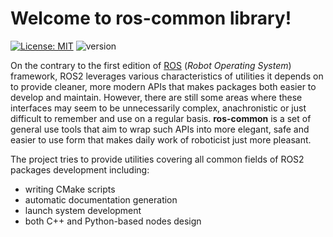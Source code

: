 # Welcome to ros-common library!

[![License: MIT](https://img.shields.io/badge/License-MIT-yellow.svg)](https://opensource.org/licenses/MIT)
![version](https://img.shields.io/badge/version-1.0.0-blue)

On the contrary to the first edition of [ROS](https://www.ros.org/) (*Robot Operating System*) framework, ROS2 
leverages various characteristics of utilities it depends on to provide cleaner, more modern APIs that makes 
packages both easier to develop and maintain. However, there are still some areas where these interfaces may
seem to be unnecessarily complex, anachronistic or just difficult to remember and use on a regular basis. 
**ros-common** is a set of general use tools that aim to wrap such APIs into more elegant, safe and easier to use
form that makes daily work of roboticist just more pleasant.

The project tries to provide utilities covering all common fields of ROS2 packages development including:

  - writing CMake scripts
  - automatic documentation generation
  - launch system development
  - both C++ and Python-based nodes design
